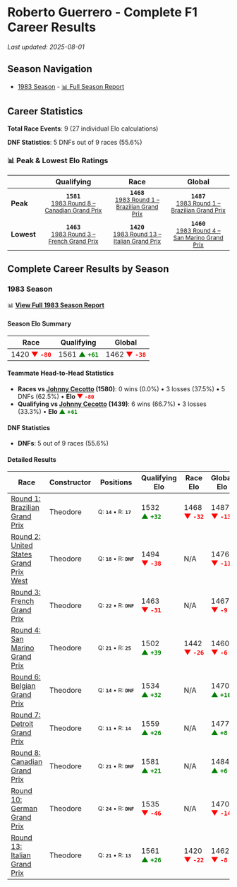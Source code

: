 # Roberto Guerrero - Complete F1 Career Results

*Last updated: 2025-08-01*

## Season Navigation

- [1983 Season](#1983-season) - [📊 Full Season Report](../seasons/1983-season-report)

## Career Statistics

**Total Race Events**: 9 (27 individual Elo calculations)

**DNF Statistics**: 5 DNFs out of 9 races (55.6%)

### 📊 Peak & Lowest Elo Ratings

| &nbsp; | Qualifying | Race | Global |
|-------|------------|------|--------|
| **Peak** | <center>**`1581`**<br/><small>[1983 Round 8 – Canadian Grand Prix](../seasons/1983-season-report#round-8-canadian-grand-prix)</small></center> | <center>**`1468`**<br/><small>[1983 Round 1 – Brazilian Grand Prix](../seasons/1983-season-report#round-1-brazilian-grand-prix)</small></center> | <center>**`1487`**<br/><small>[1983 Round 1 – Brazilian Grand Prix](../seasons/1983-season-report#round-1-brazilian-grand-prix)</small></center> |
| **Lowest** | <center>**`1463`**<br/><small>[1983 Round 3 – French Grand Prix](../seasons/1983-season-report#round-3-french-grand-prix)</small></center> | <center>**`1420`**<br/><small>[1983 Round 13 – Italian Grand Prix](../seasons/1983-season-report#round-13-italian-grand-prix)</small></center> | <center>**`1460`**<br/><small>[1983 Round 4 – San Marino Grand Prix](../seasons/1983-season-report#round-4-san-marino-grand-prix)</small></center> |


## Complete Career Results by Season

### 1983 Season

📊 **[View Full 1983 Season Report](../seasons/1983-season-report)**

#### Season Elo Summary

| Race | Qualifying | Global |
|------|------------|--------|
| 1420 **<span style="color: red;">▼&nbsp;`-80`</span>** | 1561 **<span style="color: green;">▲&nbsp;`+61`</span>** | 1462 **<span style="color: red;">▼&nbsp;`-38`</span>** |

#### Teammate Head-to-Head Statistics

- **Races vs [Johnny Cecotto](johnny-cecotto) (1580)**: 0 wins (0.0%) • 3 losses (37.5%) • 5 DNFs (62.5%) • **Elo <span style="color: red;">▼&nbsp;`-80`</span>**
- **Qualifying vs [Johnny Cecotto](johnny-cecotto) (1439)**: 6 wins (66.7%) • 3 losses (33.3%) • **Elo <span style="color: green;">▲&nbsp;+`61`</span>**

#### DNF Statistics

- **DNFs**: 5 out of 9 races (55.6%)

#### Detailed Results

| Race | Constructor | Positions | Qualifying Elo | Race Elo | Global Elo | Teammate |
|------|-------------|-----------|----------------|----------|------------|----------|
| [Round 1: Brazilian Grand Prix](../seasons/1983-season-report#round-1-brazilian-grand-prix) | Theodore | <small>Q:&nbsp;**`14`**&nbsp;•&nbsp;R:&nbsp;**`17`**</small> | 1532 **<span style="color: green;">▲&nbsp;`+32`</span>** | 1468 **<span style="color: red;">▼&nbsp;`-32`</span>** | 1487 **<span style="color: red;">▼&nbsp;`-13`</span>** | [Johnny Cecotto](johnny-cecotto)<br/><small>Q:&nbsp;**`19`**&nbsp;•&nbsp;R:&nbsp;**`12`**</small> |
| [Round 2: United States Grand Prix West](../seasons/1983-season-report#round-2-united-states-grand-prix-west) | Theodore | <small>Q:&nbsp;**`18`**&nbsp;•&nbsp;R:&nbsp;**`DNF`**</small> | 1494 **<span style="color: red;">▼&nbsp;`-38`</span>** | N/A | 1476 **<span style="color: red;">▼&nbsp;`-11`</span>** | [Johnny Cecotto](johnny-cecotto)<br/><small>Q:&nbsp;**`17`**&nbsp;•&nbsp;R:&nbsp;**`6`**</small> |
| [Round 3: French Grand Prix](../seasons/1983-season-report#round-3-french-grand-prix) | Theodore | <small>Q:&nbsp;**`22`**&nbsp;•&nbsp;R:&nbsp;**`DNF`**</small> | 1463 **<span style="color: red;">▼&nbsp;`-31`</span>** | N/A | 1467 **<span style="color: red;">▼&nbsp;`-9`</span>** | [Johnny Cecotto](johnny-cecotto)<br/><small>Q:&nbsp;**`17`**&nbsp;•&nbsp;R:&nbsp;**`11`**</small> |
| [Round 4: San Marino Grand Prix](../seasons/1983-season-report#round-4-san-marino-grand-prix) | Theodore | <small>Q:&nbsp;**`21`**&nbsp;•&nbsp;R:&nbsp;**`25`**</small> | 1502 **<span style="color: green;">▲&nbsp;`+39`</span>** | 1442 **<span style="color: red;">▼&nbsp;`-26`</span>** | 1460 **<span style="color: red;">▼&nbsp;`-6`</span>** | [Johnny Cecotto](johnny-cecotto)<br/><small>Q:&nbsp;**`23`**&nbsp;•&nbsp;R:&nbsp;**`23`**</small> |
| [Round 6: Belgian Grand Prix](../seasons/1983-season-report#round-6-belgian-grand-prix) | Theodore | <small>Q:&nbsp;**`14`**&nbsp;•&nbsp;R:&nbsp;**`DNF`**</small> | 1534 **<span style="color: green;">▲&nbsp;`+32`</span>** | N/A | 1470 **<span style="color: green;">▲&nbsp;`+10`</span>** | [Johnny Cecotto](johnny-cecotto)<br/><small>Q:&nbsp;**`25`**&nbsp;•&nbsp;R:&nbsp;**`10`**</small> |
| [Round 7: Detroit Grand Prix](../seasons/1983-season-report#round-7-detroit-grand-prix) | Theodore | <small>Q:&nbsp;**`11`**&nbsp;•&nbsp;R:&nbsp;**`14`**</small> | 1559 **<span style="color: green;">▲&nbsp;`+26`</span>** | N/A | 1477 **<span style="color: green;">▲&nbsp;`+8`</span>** | [Johnny Cecotto](johnny-cecotto)<br/><small>Q:&nbsp;**`26`**&nbsp;•&nbsp;R:&nbsp;**`DNF`**</small> |
| [Round 8: Canadian Grand Prix](../seasons/1983-season-report#round-8-canadian-grand-prix) | Theodore | <small>Q:&nbsp;**`21`**&nbsp;•&nbsp;R:&nbsp;**`DNF`**</small> | 1581 **<span style="color: green;">▲&nbsp;`+21`</span>** | N/A | 1484 **<span style="color: green;">▲&nbsp;`+6`</span>** | [Johnny Cecotto](johnny-cecotto)<br/><small>Q:&nbsp;**`23`**&nbsp;•&nbsp;R:&nbsp;**`DNF`**</small> |
| [Round 10: German Grand Prix](../seasons/1983-season-report#round-10-german-grand-prix) | Theodore | <small>Q:&nbsp;**`24`**&nbsp;•&nbsp;R:&nbsp;**`DNF`**</small> | 1535 **<span style="color: red;">▼&nbsp;`-46`</span>** | N/A | 1470 **<span style="color: red;">▼&nbsp;`-14`</span>** | [Johnny Cecotto](johnny-cecotto)<br/><small>Q:&nbsp;**`22`**&nbsp;•&nbsp;R:&nbsp;**`11`**</small> |
| [Round 13: Italian Grand Prix](../seasons/1983-season-report#round-13-italian-grand-prix) | Theodore | <small>Q:&nbsp;**`21`**&nbsp;•&nbsp;R:&nbsp;**`13`**</small> | 1561 **<span style="color: green;">▲&nbsp;`+26`</span>** | 1420 **<span style="color: red;">▼&nbsp;`-22`</span>** | 1462 **<span style="color: red;">▼&nbsp;`-8`</span>** | [Johnny Cecotto](johnny-cecotto)<br/><small>Q:&nbsp;**`26`**&nbsp;•&nbsp;R:&nbsp;**`12`**</small> |

